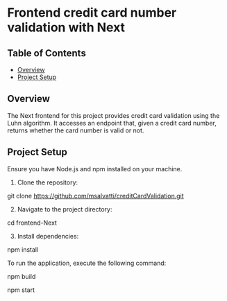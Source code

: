 # Frontend credit card number validation with Next

## Table of Contents

- [Overview](#overview)
- [Project Setup](#project-setup)

## Overview

The Next frontend for this project provides credit card validation using the Luhn algorithm. It accesses an endpoint that, given a credit card number, returns whether the card number is valid or not.

## Project Setup

Ensure you have Node.js and npm installed on your machine.

1. Clone the repository:

git clone https://github.com/msalvatti/creditCardValidation.git

2. Navigate to the project directory:

cd frontend-Next

3. Install dependencies:

npm install

To run the application, execute the following command:

npm build

npm start